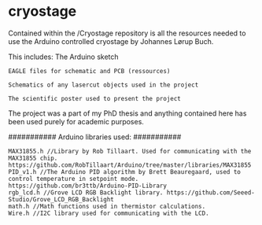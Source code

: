 # cryostage

Contained within the /Cryostage repository is all the resources needed to use the Arduino controlled cryostage by Johannes Lørup Buch.

This includes:
	The Arduino sketch
	
	EAGLE files for schematic and PCB (ressources)
	
	Schematics of any lasercut objects used in the project
	
	The scientific poster used to present the project

The project was a part of my PhD thesis and anything contained here has been used purely for academic purposes. 

###########
Arduino libraries used:
###########

	MAX31855.h //Library by Rob Tillaart. Used for communicating with the MAX31855 chip. https://github.com/RobTillaart/Arduino/tree/master/libraries/MAX31855
  	PID_v1.h //The Arduino PID algorithm by Brett Beauregaard, used to control temperature in setpoint mode. https://github.com/br3ttb/Arduino-PID-Library
  	rgb_lcd.h //Grove LCD RGB Backlight library. https://github.com/Seeed-Studio/Grove_LCD_RGB_Backlight    
	math.h //Math functions used in thermistor calculations.
	Wire.h //I2C library used for communicating with the LCD.

